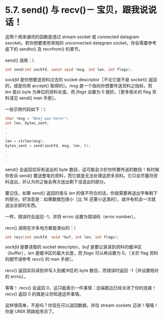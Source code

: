 # 5.7. send() 与 recv()－ 宝贝，跟我说说话！

这两个用来通讯的函数是透过 stream socket 或 connected datagram ssocket。若你想要使用常规的 unconnected datagram socket，你会需要参考底下的 sendto() 及 recvfrom() 的章节。\
\
send() 调用：\


```c
int send(int sockfd, const void *msg, int len, int flags);
```

_sockfd_ 是你想要送资料过去的 socket descriptor［不论它是不是 socket() 返回的，或是你用 accept() 取得的］。_msg_ 是一个指向你想要传送资料之指标，而 _len_ 是以 byte 为单位的资料长度。而 _flags_ 设置为 0 就好。［更多相关的 flag 资料请见 send() man 手册］。\
\
一些示例代码如下：\


```c
char *msg = "Beej was here!";
int len, bytes_sent;
.
.
.
len = strlen(msg);
bytes_sent = send(sockfd, msg, len, 0);
.
.
.
```

send() 会返回实际有送出的 byte 数目，这可能会少於你所要传送的数目！有时候你告诉 send() 要送整笔的资料，而它就是无法处理这麽多资料。它只会尽量将资料送出，并认为你之後会再次送出剩下没送出的部分。\
\
要记住，如果 send() 返回的值与 _len_ 的值不符合的话，你就需要再送出字串剩下的部分。好消息是：如果数据包很小［比 1K 还要小这类的］，或许有机会一次就送出全部的东西。\
\
一样，错误时会返回 -1，并将 errno 设置为错误码（error number）。\
\
recv() 调用在许多地方都是类似的：\


```c
int recv(int sockfd, void *buf, int len, int flags);
```

_sockfd_ 是要读取的 socket descriptor，_buf_ 是要记录读到资料的缓冲区（buffer），_len_ 是缓冲区的最大长度，而 _flags_ 可以再设置为 0。［关於 flag 资料的细节请参考 recv() 的 man 手册］。\
\
recv() 返回实际读到并写入到缓冲区的 byte 数目，而错误时返回 -1［并设置相对的 errno］。\
\
等等！ recv() 会返回 0，这只能表示一件事情：远端那边已经关闭了你的连接！recv() 返回 0 的值是让你知道这件事情。\
\
这样很简单，不是吗？你现在可以送回数据，并往 stream sockets 迈进！嘻嘻！你是 UNIX 网路程序员了。
